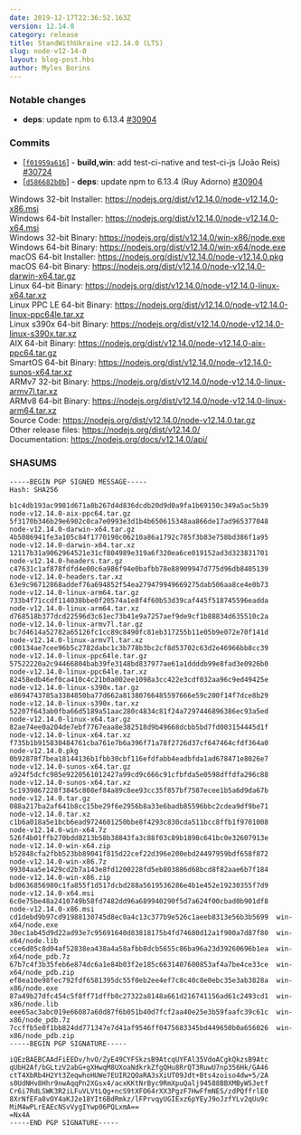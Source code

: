 ```yaml
---
date: 2019-12-17T22:36:52.163Z
version: 12.14.0
category: release
title: StandWithUkraine v12.14.0 (LTS)
slug: node-v12-14-0
layout: blog-post.hbs
author: Myles Borins
---
```


### Notable changes

* **deps**: update npm to 6.13.4 [#30904](https://github.com/nodejs/node/pull/30904)

### Commits

* [[`f01959a616`](https://github.com/nodejs/node/commit/f01959a616)] - **build,win**: add test-ci-native and test-ci-js (João Reis) [#30724](https://github.com/nodejs/node/pull/30724)
* [[`d586682b0b`](https://github.com/nodejs/node/commit/d586682b0b)] - **deps**: update npm to 6.13.4 (Ruy Adorno) [#30904](https://github.com/nodejs/node/pull/30904)

Windows 32-bit Installer: https://nodejs.org/dist/v12.14.0/node-v12.14.0-x86.msi<br>
Windows 64-bit Installer: https://nodejs.org/dist/v12.14.0/node-v12.14.0-x64.msi<br>
Windows 32-bit Binary: https://nodejs.org/dist/v12.14.0/win-x86/node.exe<br>
Windows 64-bit Binary: https://nodejs.org/dist/v12.14.0/win-x64/node.exe<br>
macOS 64-bit Installer: https://nodejs.org/dist/v12.14.0/node-v12.14.0.pkg<br>
macOS 64-bit Binary: https://nodejs.org/dist/v12.14.0/node-v12.14.0-darwin-x64.tar.gz<br>
Linux 64-bit Binary: https://nodejs.org/dist/v12.14.0/node-v12.14.0-linux-x64.tar.xz<br>
Linux PPC LE 64-bit Binary: https://nodejs.org/dist/v12.14.0/node-v12.14.0-linux-ppc64le.tar.xz<br>
Linux s390x 64-bit Binary: https://nodejs.org/dist/v12.14.0/node-v12.14.0-linux-s390x.tar.xz<br>
AIX 64-bit Binary: https://nodejs.org/dist/v12.14.0/node-v12.14.0-aix-ppc64.tar.gz<br>
SmartOS 64-bit Binary: https://nodejs.org/dist/v12.14.0/node-v12.14.0-sunos-x64.tar.xz<br>
ARMv7 32-bit Binary: https://nodejs.org/dist/v12.14.0/node-v12.14.0-linux-armv7l.tar.xz<br>
ARMv8 64-bit Binary: https://nodejs.org/dist/v12.14.0/node-v12.14.0-linux-arm64.tar.xz<br>
Source Code: https://nodejs.org/dist/v12.14.0/node-v12.14.0.tar.gz<br>
Other release files: https://nodejs.org/dist/v12.14.0/<br>
Documentation: https://nodejs.org/docs/v12.14.0/api/

### SHASUMS

```
-----BEGIN PGP SIGNED MESSAGE-----
Hash: SHA256

b1c4db193ac9981d671a8b267d4d836dcdb20d9d0a9fa1b69150c349a5ac5b39  node-v12.14.0-aix-ppc64.tar.gz
5f3170b346b29e6902c0ca7e0993e3d1b4b650615348aa866de17ad965377048  node-v12.14.0-darwin-x64.tar.gz
4b5086941fe3a105c84f1770190c06210a86a1792c785f3b83e758bd386f1a95  node-v12.14.0-darwin-x64.tar.xz
12117b31a9062964521e31cf804989e319a6f320ea6ce019152ad3d323831701  node-v12.14.0-headers.tar.gz
c47631c1af878fdfd4e00c6a986f94e0bafbb78e88909947d775d96db8405139  node-v12.14.0-headers.tar.xz
63e9c96712868addef76a694852f54ea279479949669275dab506aa8ce4e0b73  node-v12.14.0-linux-arm64.tar.gz
733b4f71ccdf114038bbe0f20574a1e8f4f60b53d39caf445f518745596eadda  node-v12.14.0-linux-arm64.tar.xz
d768518b377dcd22596d3c61ec73b41e9a7257aef9de9cf1b88834d635510c2a  node-v12.14.0-linux-armv7l.tar.gz
bc7d4614a52782a65126fc1cc89c8490fc81eb317255b11e05b9e072e70f141d  node-v12.14.0-linux-armv7l.tar.xz
c00134ae7cee96b5c2782dabc1c3b778b3bc2cf8d53702c63d2e46966bb8cc39  node-v12.14.0-linux-ppc64le.tar.gz
57522220a2c94466804bab39fe3148bd837977ae61a1ddddb99e8fad3e0926b0  node-v12.14.0-linux-ppc64le.tar.xz
82458edb46ef0ca410c4c21b0a002ee1098a3cc422e3cdf032aa96c9ed49425e  node-v12.14.0-linux-s390x.tar.gz
e8694743785a3384850ba77d662a81380766485597666e59c200f14f7dce8b29  node-v12.14.0-linux-s390x.tar.xz
52207f643ab0fba66d5189a51aac280c4834c81f24a7297446896386ec93a5ed  node-v12.14.0-linux-x64.tar.gz
82ae74ee0a204de7ebf7767eaa8e382518d9b49668dcbb5bd7fd003154445d1f  node-v12.14.0-linux-x64.tar.xz
f735b1b915830484761cba761e7b6a396f71a78f2726d37cf647464cfdf364a0  node-v12.14.0.pkg
0b92878f7bea18144136b1fbb30cbf116efdfabb4eadbfda1ad678471e8026e7  node-v12.14.0-sunos-x64.tar.gz
a924f5dcfc985e9220561012427a99cd9c666c91cfbfda5e0598dffdfa296c88  node-v12.14.0-sunos-x64.tar.xz
5c1939867228f3845c808ef84a89c8ee93cc35f857bf7587ecee1b5a6d9da67b  node-v12.14.0.tar.gz
088a217ba2af641b8cc15be29f6e2956b8a33e6badb85596bbc2cdea9df9be71  node-v12.14.0.tar.xz
c1b6a018a5e1bcb6ead9724601250bbe8f4293c830cda511bcc8ffb1f9701008  node-v12.14.0-win-x64.7z
526f4b01ffb270bdd8213b58b38843fa3c88f03c89b1898c641bc0e32607913e  node-v12.14.0-win-x64.zip
b52848cfa2fbb523bb89041f815d22cef22d396e200ebd24497959bdf658f872  node-v12.14.0-win-x86.7z
99304aa5e1429cd2b7a143e8fd1200228fd5eb803886d68bcd8f82aae6b7f184  node-v12.14.0-win-x86.zip
bd0636856980c1fa855f1d517dcbd288a5619536286e4b1e452e19230355f7d9  node-v12.14.0-x64.msi
6c0e75be48a2410749b58fd7482dd96a689940290f5d7a624f00cbad0b901df8  node-v12.14.0-x86.msi
cd1debd9b97cd91988130745d8ec0a4c13c377b9e526c1aeeb8313e56b3b5699  win-x64/node.exe
30ec1ab45d9d22ad93e7c95691640d83818175b4fd74680d12a1f900a7d87f80  win-x64/node.lib
cce6d05c8d04af52838ea438a4a58afbb8dcb5655c86ba96a23d39260696b1ea  win-x64/node_pdb.7z
67b7c4f3b35feb6e874dc6a1e84b03f2e185c6631407600853af4a7be4ce33ce  win-x64/node_pdb.zip
ef8ea10e98fec792fdf6581395dc55f0eb2ee4ef7c8c40c8e0ebc35e3ab3828a  win-x86/node.exe
87a49b27dfc454c5f8ff71dffb0c27322a8148a661d216741156ad61c2493cd1  win-x86/node.lib
eee65ac3abc019e66087a60d87f6b051b40d7fcf2aa40e25e3b59faafc39c61c  win-x86/node_pdb.7z
7ccffb5e0f1bb824dd771347e7d41af9546ff0475683345bd449650b0a656026  win-x86/node_pdb.zip
-----BEGIN PGP SIGNATURE-----

iQEzBAEBCAAdFiEEDv/hvO/ZyE49CYFSkzsB9AtcqUYFAl35VdoACgkQkzsB9Atc
qUbH2Af/bGLtzV2abG+gXHwqM8UXoaNdkrkZfgQHu8RrQT3RuwU7np356Hk/GA46
ctT4XbRb4H2Yt3ZeqwhoHUWe7EUIR2QOaRA3sXiUT09Jdt+Bts4zoiso4dw+5/2A
s0UdNHv8Hhr9nwAqqPn2XGsx4/acxKKtNrByc9RmXpuQalj94588BBXMByW5Jetf
Cr6i7RdLSWK3R2iLFuVLVtLQg+ncS9tXFO64rXX3PgzF7HwFfmNES/zdPQffrlE0
8XrNfEFa8vOY4aKJ2e18YIt6BdRmkz/lFPrvqyUGIExz6pYEyJ9oJzfYLv2qUu9c
MiM4wPLrEAEcNSvVygIYwp06PQLxmA==
=Nx4A
-----END PGP SIGNATURE-----

```
